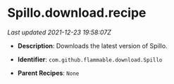 # Spillo.download.recipe

_Last updated 2021-12-23 19:58:07Z_

- **Description**: Downloads the latest version of Spillo.

- **Identifier**: `com.github.flammable.download.Spillo`

- **Parent Recipes**: `None`